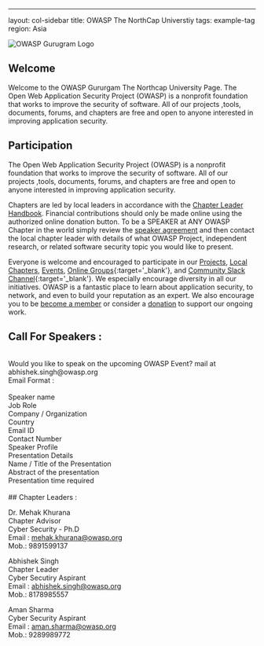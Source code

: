 ---

layout: col-sidebar
title: OWASP The NorthCap Universtiy
tags: example-tag
region: Asia

![OWASP Gurugram Logo](https://upload.wikimedia.org/wikipedia/commons/5/56/OWASP_GURUGRAM.jpg)<br>

## Welcome
Welcome to the OWASP Gururgam The Northcap University Page.
The Open Web Application Security Project (OWASP) is a nonprofit foundation that works to improve the security of software. All of our projects ,tools, documents, forums, and chapters are free and open to anyone interested in improving application security.

## Participation
The Open Web Application Security Project (OWASP) is a nonprofit foundation that works to improve the security of software. All of our projects ,tools, documents, forums, and chapters are free and open to anyone interested in improving application security. 

Chapters are led by local leaders in accordance with the [Chapter Leader Handbook](/www-policy/rules-of-procedure/chapter-handbook). Financial contributions should only be made online using the authorized online donation button. To be a SPEAKER at ANY OWASP Chapter in the world simply review the [speaker agreement](/www-policy/speaker-agreement) and then contact the local chapter leader with details of what OWASP Project, independent research, or related software security topic you would like to present.

Everyone is welcome and encouraged to participate in our [Projects](/projects), [Local Chapters](/chapters), [Events](/events), [Online Groups](https://groups.google.com/a/owasp.com/){:target='_blank'}, and [Community Slack Channel](https://owasp.slack.com/){:target='_blank'}. We especially encourage diversity in all our initiatives. OWASP is a fantastic place to learn about application security, to network, and even to build your reputation as an expert. We also encourage you to be [become a member](/membership) or consider a [donation](/donate) to support our ongoing work.
<br>

## Call For Speakers :
<br>
Would you like to speak on the upcoming OWASP Event? mail at abhishek.singh@owasp.org <br>
Email Format : <br>
<br>
Speaker name<br>
Job Role<br>
Company / Organization<br>
Country<br>
Email ID<br>
Contact Number<br>
Speaker Profile<br>
Presentation Details<br>
Name / Title of the Presentation<br>
Abstract of the presentation<br>
Presentation time required<br>
<br>
## Chapter Leaders :<br>

Dr. Mehak Khurana<br>
Chapter Advisor<br>
Cyber Security - Ph.D<br>
Email : mehak.khurana@owasp.org<br>
Mob.: 9891599137<br>

Abhishek Singh<br>
Chapter Leader<br>
Cyber Secutiry Aspirant<br>
Email : abhishek.singh@owasp.org<br>
Mob.: 8178985557<br>

Aman Sharma<br>
Cyber Security Aspirant<br>
Email : aman.sharma@owasp.org<br>
Mob.: 9289989772<br>
